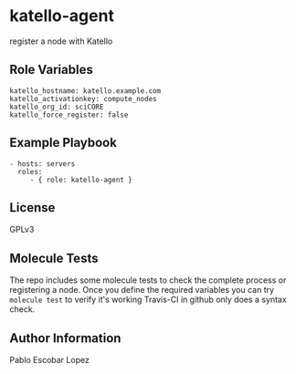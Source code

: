 katello-agent
=========

register a node with Katello

Role Variables
--------------

```
katello_hostname: katello.example.com
katello_activationkey: compute_nodes
katello_org_id: sciCORE
katello_force_register: false
```

Example Playbook
----------------

    - hosts: servers
      roles:
         - { role: katello-agent }

License
-------

GPLv3


Molecule Tests
-------
The repo includes some molecule tests to check the complete process or registering a node.
Once you define the required variables you can try `molecule test` to verify it's working
Travis-CI in github only does a syntax check.


Author Information
------------------

Pablo Escobar Lopez
